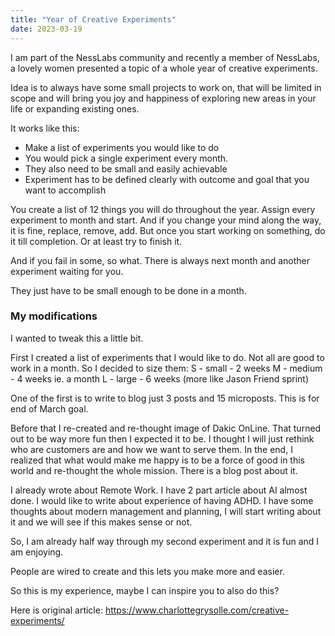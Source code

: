 ```yaml
---
title: "Year of Creative Experiments"
date: 2023-03-19
---
```


I am part of the NessLabs community and recently a member of NessLabs, a lovely women presented a topic of a whole year of creative experiments.

Idea is to always have some small projects to work on, that will be limited in scope and will bring you joy and happiness of exploring new areas in your life or expanding existing ones.

It works like this: 

- Make a list of experiments you would like to do
- You would pick a single experiment every month.
- They also need to be small and easily achievable
- Experiment has to be defined clearly with outcome and goal that you want to accomplish

You create a list of 12 things you will do throughout the year. Assign every experiment to month and start. And if you change your mind along the way, it is fine, replace, remove, add. But once you start working on something, do it till completion. Or at least try to finish it.

And if you fail in some, so what. There is always next month and another experiment waiting for you.

They just have to be small enough to be done in a month.

### My modifications

I wanted to tweak this a little bit. 

First I created a list of experiments that I would like to do.
Not all are good to work in a month. So I decided to size them:
S - small - 2 weeks
M - medium - 4 weeks ie. a month
L - large - 6 weeks (more like Jason Friend sprint)

One of the first is to write to blog just 3 posts and 15 microposts.
This is for end of March goal.

Before that I re-created and re-thought image of Dakic OnLine. That turned out to be way more fun then I expected it to be. I thought I will just rethink who are customers are and how we want to serve them. In the end, I realized that what would make me happy is to be a force of good in this world and re-thought the whole mission.
There is a blog post about it.

I already wrote about Remote Work. I have 2 part article about AI almost done. 
I would like to write about experience of having ADHD.
I have some thoughts about modern management and planning, I will start writing about it and we will see if this makes sense or not.

So, I am already half way through my second experiment and it is fun and I am enjoying.

People are wired to create and this lets you make more and easier.

So this is my experience, maybe I can inspire you to also do this? 

Here is original article:
https://www.charlottegrysolle.com/creative-experiments/


